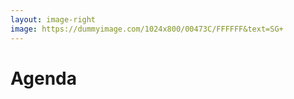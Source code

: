 ```yaml
---
layout: image-right
image: https://dummyimage.com/1024x800/00473C/FFFFFF&text=SG+
---
```


# Agenda



<!-- TODO
- Why are we here?
- Issues
  - DX + Process Dissonance
  - X-Project: Sticky Segmentation
  - X-Project: Flag Coordination
  - CI Gaps
  - Gaps in Services Config
- LD Basics (Quick Review)
- Targeting + Context
- LD Project Architecture
- Flag Governance



- Context: CI + Feature Flags
- Current Gaps & Frustrations
- Launch Darkly Stuff
- CI Maturity Model / Goals -->
